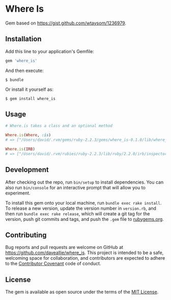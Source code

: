 # Where Is

Gem based on https://gist.github.com/wtaysom/1236979.

## Installation

Add this line to your application's Gemfile:

```ruby
gem 'where_is'
```

And then execute:

    $ bundle

Or install it yourself as:

    $ gem install where_is

## Usage

```ruby
# Where.is takes a class and an optional method

Where.is(Where, :is)
# => ["/Users/david/.rvm/gems/ruby-2.2.3/gems/where_is-0.1.0/lib/where_is.rb", 5]

Where.is(IRB)
# => ["/Users/david/.rvm/rubies/ruby-2.2.3/lib/ruby/2.2.0/irb/inspector.rb", 23]
```

## Development

After checking out the repo, run `bin/setup` to install dependencies. You can also run `bin/console` for an interactive prompt that will allow you to experiment.

To install this gem onto your local machine, run `bundle exec rake install`. To release a new version, update the version number in `version.rb`, and then run `bundle exec rake release`, which will create a git tag for the version, push git commits and tags, and push the `.gem` file to [rubygems.org](https://rubygems.org).

## Contributing

Bug reports and pull requests are welcome on GitHub at https://github.com/daveallie/where_is. This project is intended to be a safe, welcoming space for collaboration, and contributors are expected to adhere to the [Contributor Covenant](http://contributor-covenant.org) code of conduct.


## License

The gem is available as open source under the terms of the [MIT License](http://opensource.org/licenses/MIT).
